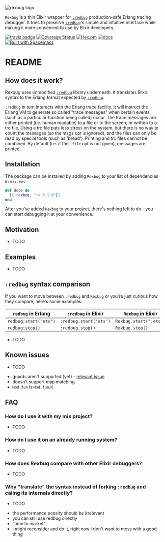 ![rexbug logo](assets/logo_horizontal_h150px.png)

`Rexbug` is a thin Elixir wrapper for [`:redbug`](https://hex.pm/packages/redbug) 
production-safe Erlang tracing debugger. 
It tries to preserve [`:redbug`](https://hex.pm/packages/redbug)'s simple and 
intuitive interface while making it more convenient to use by Elixir developers.

[![travis badge](https://travis-ci.org/nietaki/rexbug.svg?branch=master)](https://travis-ci.org/nietaki/rexbug)
[![Coverage Status](https://coveralls.io/repos/github/nietaki/rexbug/badge.svg?branch=master)](https://coveralls.io/github/nietaki/rexbug?branch=master) 
[![Hex.pm](https://img.shields.io/hexpm/v/rexbug.svg)](https://hex.pm/packages/rexbug) 
[![docs](https://img.shields.io/badge/docs-hexdocs-yellow.svg)](https://hexdocs.pm/rexbug/) 
[![Built with Spacemacs](https://cdn.rawgit.com/syl20bnr/spacemacs/442d025779da2f62fc86c2082703697714db6514/assets/spacemacs-badge.svg)](http://spacemacs.org)

# README

## How does it work?

Rexbug uses unmodified [`:redbug`](https://hex.pm/packages/redbug) library underneath.
It translates Elixir syntax to the Erlang format expected by 
[`:redbug`](https://hex.pm/packages/redbug).

[`:redbug`](https://hex.pm/packages/redbug) in turn interacts with the Erlang trace facility.
It will instruct the Erlang VM to generate so called
"trace messages" when certain events (such as a particular
function being called) occur.
The trace messages are either printed (i.e. human readable)
to a file or to the screen; or written to a trc file.
Using a trc file puts less stress on the system, but
there is no way to count the messages (so the msgs opt
is ignored), and the files can only be read by special tools
(such as 'bread'). Printing and trc files cannot be combined.
By default (i.e. if the `:file` opt is not given), messages
are printed.

## Installation

The package can be installed by adding `Rexbug` to your list of dependencies 
in `mix.exs`:

```elixir
def deps do
  [{:rexbug, "~> 0.1.0"}]
end
```

After you've added `Rexbug` to your project, there's nothing left to do - you 
can start debugging it at your convenience.

## Motivation

* TODO

## Examples

* TODO

## `:redbug` syntax comparison

If you want to move between `:redbug` and `Rexbug` or you're just curious how
they compare, here's some examples:

| `redbug` in Erlang | `:redbug` in Elixir | `Rexbug` in Elixir |
| --- | --- | --- |
| `redbug:start("ets")` | `:redbug.start('ets')` | `Rexbug.start(":ets")` |
| `redbug:stop()` | `:redbug.stop()` | `Rexbug.stop()` |

* TODO

## Known issues

* TODO

- guards aren't supported (yet) - [relevant issue](https://github.com/nietaki/rexbug/issues/1)
- doesn't support map matching
- `Mod.fun` is `Mod.fun/0`

## FAQ

### How do I use it with my mix project?

* TODO

### How do I use it on an already running system?

* TODO

### How does Rexbug compare with other Elixir debuggers?

* TODO

### Why "translate" the syntax instead of forking `:redbug` and caling its internals directly?

* TODO

- the performance penalty should be irrelevant
- you can still use redbug directly
- "time to market"
- I might reconsider and do it, right now I don't want to mess with a good thing
